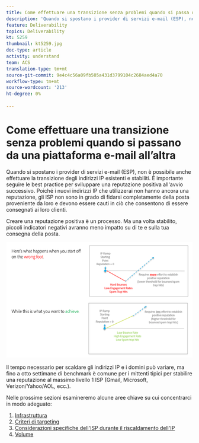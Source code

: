```yaml
---
title: Come effettuare una transizione senza problemi quando si passa da una piattaforma e-mail all’altra.
description: 'Quando si spostano i provider di servizi e-mail (ESP), non è possibile anche effettuare la transizione degli indirizzi IP esistenti e stabiliti. È importante seguire le best practice per sviluppare una reputazione positiva all''avvio successivo. '
feature: Deliverability
topics: Deliverability
kt: 5259
thumbnail: kt5259.jpg
doc-type: article
activity: understand
team: ACS
translation-type: tm+mt
source-git-commit: 9e4c4c56a09fb505a431d3799104c2684aed4a70
workflow-type: tm+mt
source-wordcount: '213'
ht-degree: 0%

---
```



# Come effettuare una transizione senza problemi quando si passano da una piattaforma e-mail all’altra

Quando si spostano i provider di servizi e-mail (ESP), non è possibile anche effettuare la transizione degli indirizzi IP esistenti e stabiliti. È importante seguire le best practice per sviluppare una reputazione positiva all&#39;avvio successivo. Poiché i nuovi indirizzi IP che utilizzerai non hanno ancora una reputazione, gli ISP non sono in grado di fidarsi completamente della posta proveniente da loro e devono essere cauti in ciò che consentono di essere consegnati ai loro clienti.

Creare una reputazione positiva è un processo. Ma una volta stabilito, piccoli indicatori negativi avranno meno impatto su di te e sulla tua consegna della posta.

![Processo di transizione](../assets/transition-process.png)

Il tempo necessario per scaldare gli indirizzi IP e i domini può variare, ma fino a otto settimane di benchmark è comune per i mittenti tipici per stabilire una reputazione al massimo livello 1 ISP (Gmail, Microsoft, Verizon/Yahoo/AOL, ecc.).

Nelle prossime sezioni esamineremo alcune aree chiave su cui concentrarci in modo adeguato:

1. [Infrastruttura](/help/transition-process/infrastructure.md)
2. [Criteri di targeting](/help/transition-process/targeting-criteria.md)
3. [Considerazioni specifiche dell&#39;ISP durante il riscaldamento dell&#39;IP](/help/transition-process/isp-specific-considerations-during-ip-warming.md)
4. [Volume](/help/transition-process/volume.md)
